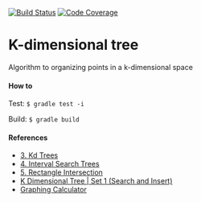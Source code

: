 [![Build Status](https://travis-ci.org/andreformento/kdtree.svg?branch=master)](https://travis-ci.org/andreformento/kdtree)
[![Code Coverage](https://codecov.io/gh/andreformento/kdtree/branch/master/graph/badge.svg)](https://codecov.io/gh/andreformento/kdtree)

# K-dimensional tree
Algorithm to organizing points in a k-dimensional space

#### How to
Test: `$ gradle test -i`

Build: `$ gradle build`


#### References

- [3. Kd Trees](https://www.youtube.com/watch?v=W94M9D_yXKk)
- [4. Interval Search Trees](https://www.youtube.com/watch?v=E-9b8k7JK6I)
- [5. Rectangle Intersection](https://www.youtube.com/watch?v=LQ-vRetWnu4)
- [K Dimensional Tree | Set 1 (Search and Insert)](http://www.geeksforgeeks.org/k-dimensional-tree)
- [Graphing Calculator](https://ggbm.at/txMy3DEa)
